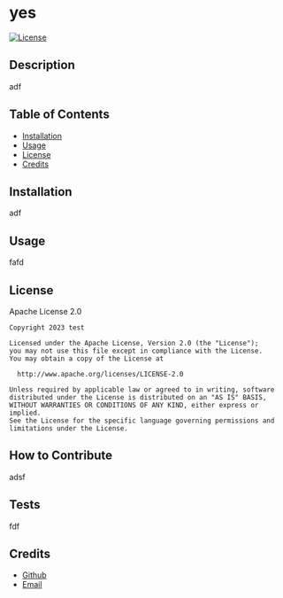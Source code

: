 # yes

[![License](https://img.shields.io/badge/License-Apache_2.0-blue.svg)](https://opensource.org/licenses/Apache-2.0)

## Description
adf

## Table of Contents
        
- [Installation](#installation)
- [Usage](#usage)
- [License](#license)
- [Credits](#credits)
    
## Installation
adf
        
## Usage
fafd

## License
Apache License 2.0
   
    Copyright 2023 test

    Licensed under the Apache License, Version 2.0 (the "License");
    you may not use this file except in compliance with the License.
    You may obtain a copy of the License at
 
      http://www.apache.org/licenses/LICENSE-2.0
 
    Unless required by applicable law or agreed to in writing, software
    distributed under the License is distributed on an "AS IS" BASIS,
    WITHOUT WARRANTIES OR CONDITIONS OF ANY KIND, either express or implied.
    See the License for the specific language governing permissions and
    limitations under the License.
                    
## How to Contribute
adsf    

## Tests
fdf

## Credits
- [Github](https://github.com/test)
- [Email](mailto:sdf)
